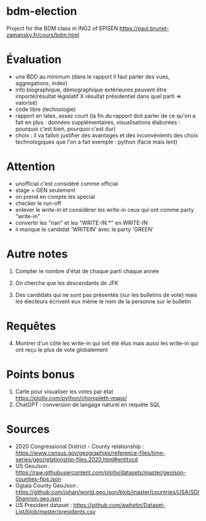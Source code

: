 # bdm-election
Project for the BDM class in ING2 of EPISEN
https://paul.brunet-zamansky.fr/cours/bdm.html

# Évaluation
- une BDD au minimum (dans le rapport il faut parler des vues, aggregations, index)
- info biographique, démographique extérieures peuvent être importé(résultat législatif X résultat présidentiel dans quel parti => valorisé)
- code libre (technologie)
- rapport en latex, assez court (la fin du rapport doit parler de ce qu'on a fait en plus : données supplémentaires, visualisations élaborées : pourquoi c'est bien, pourquoi c'est dur)
- choix : il va falloir justifier des avantages et des inconvénients des choix technologiques que l'on a fait
		exemple : python (facie mais lent)

# Attention
- unofficial c'est considéré comme official
- stage = GEN seulement
- on prend en compte les special
- checker le run-off
- enlever le write-in et considérer les write-in ceux qui ont comme party "write-in"
- convertir les "nan" et les "WRITE-IN.*" en WRITE-IN
- il manque le candidat 'WRITEIN' avec le party 'GREEN'

# Autre notes
1. Compter le nombre d'état de chaque parti chaque année
	
2. On cherche que les descendants de JFK

3. Des candidats qui ne sont pas présentés (sur les bulletins de vote)
mais les électeurs écrivent eux même le nom de la personne sur le bulletin

# Requêtes
4. Montrer d'un côté les write-in qui ont été élus
mais aussi les write-in qui ont reçu le plus de vote globalement

# Points bonus
1. Carte pour visualiser les votes par état
   https://plotly.com/python/choropleth-maps/
2. ChatGPT : conversion de langage naturel en requête SQL


# Sources
- 2020 Congressional District - County relationship : https://www.census.gov/geographies/reference-files/time-series/geo/relationship-files.2020.html#entitycd
- US GeoJson : https://raw.githubusercontent.com/plotly/datasets/master/geojson-counties-fips.json
- Oglala County GeoJson : https://github.com/johan/world.geo.json/blob/master/countries/USA/SD/Shannon.geo.json
- US President dataset : https://github.com/awhstin/Dataset-List/blob/master/presidents.csv